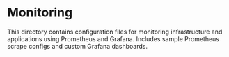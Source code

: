 # Monitoring

This directory contains configuration files for monitoring infrastructure and applications using Prometheus and Grafana. Includes sample Prometheus scrape configs and custom Grafana dashboards. 